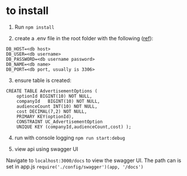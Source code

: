 # to install

1. Run `npm install`

2. create a .env file in the root folder with the following ([ref](https://www.npmjs.com/package/dotenv)):

```
DB_HOST=<db host>
DB_USER=<db username>
DB_PASSWORD=<db username password>
DB_NAME=<db name>
DB_PORT=<db port, usually is 3306>
```

3. ensure table is created:

```
CREATE TABLE AdvertisementOptions (
    optionId BIGINT(10) NOT NULL,
    companyId   BIGINT(10) NOT NULL,
    audienceCount INT(10) NOT NULL,
    cost DECIMAL(7,2) NOT NULL,
    PRIMARY KEY(optionId),
    CONSTRAINT UC_AdvertisementOption
    UNIQUE KEY (companyId,audienceCount,cost) );
```

4. run with console logging `npm run start:debug`

5. view api using swagger UI

Navigate to `localhost:3000/docs` to view the swagger UI.
The path can is set in app.js
`require('./config/swagger')(app, '/docs')`
